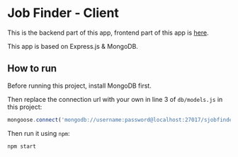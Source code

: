 # Job Finder - Client

This is the backend part of this app, frontend part of this app is [here](https://github.com/ZhangYW18/sjobfinder-client).

This app is based on Express.js & MongoDB.

## How to run

Before running this project, install MongoDB first.

Then replace the connection url with your own in line 3 of `db/models.js` in this project:

```javascript
mongoose.connect('mongodb://username:password@localhost:27017/sjobfinder?authMechanism=DEFAULT&authSource=admin')
```

Then run it using `npm`:

```shell
npm start
```

